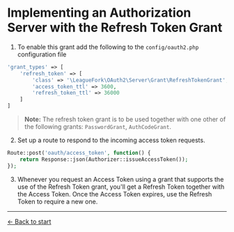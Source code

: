 # Implementing an Authorization Server with the Refresh Token Grant

1. To enable this grant add the following to the `config/oauth2.php` configuration file

  ```php
  'grant_types' => [
      'refresh_token' => [
          'class' => '\LeagueFork\OAuth2\Server\Grant\RefreshTokenGrant',
          'access_token_ttl' => 3600,
          'refresh_token_ttl' => 36000
      ]
  ]
  ```

  > **Note:** The refresh token grant is to be used together with one other of the following grants: `PasswordGrant`, `AuthCodeGrant`.


2. Set up a route to respond to the incoming access token requests.

  ```php
  Route::post('oauth/access_token', function() {
      return Response::json(Authorizer::issueAccessToken());
  });
  ```

3. Whenever you request an Access Token using a grant that supports the use of the Refresh Token grant, you'll get a Refresh Token together with the Access Token. Once the Access Token expires, use the Refresh Token to require a new one.

---

[&larr; Back to start](../README.md)
